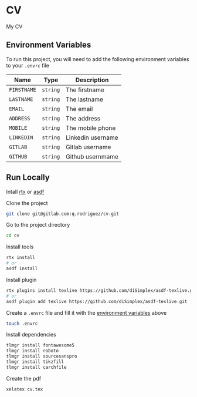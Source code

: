 
# CV

My CV


## Environment Variables

To run this project, you will need to add the following environment variables to your `.envrc` file

| Name        | Type     | Description       |
| ----------- | -------- | ----------------- |
| `FIRSTNAME` | `string` | The firstname     |
| `LASTNAME`  | `string` | The lastname      |
| `EMAIL`     | `string` | The email         |
| `ADDRESS`   | `string` | The address       |
| `MOBILE`    | `string` | The mobile phone  |
| `LINKEDIN`  | `string` | Linkedin username |
| `GITLAB`    | `string` | Gitlab username   |
| `GITHUB`    | `string` | Github usernmame  |

## Run Locally

Intall [rtx](https://github.com/jdx/rtx#installation) or [asdf](https://asdf-vm.com/guide/getting-started.html)

Clone the project
```bash
git clone git@gitlab.com:q.rodriguez/cv.git
```

Go to the project directory
```bash
cd cv
```

Install tools
```bash
rtx install
# or
asdf install
```

Install plugin
```bash
rtx plugins install texlive https://github.com/diSimplex/asdf-texlive.git
# or
asdf plugin add texlive https://github.com/diSimplex/asdf-texlive.git
```

Create a `.envrc` file and fill it with the [environment variables](#environment-variables) above
```bash
touch .envrc
```

Install dependencies
```bash
tlmgr install fontawesome5
tlmgr install roboto
tlmgr install sourcesanspro
tlmgr install tikzfill
tlmgr install carchfile
```

Create the pdf
```bash
xelatex cv.tex
```

